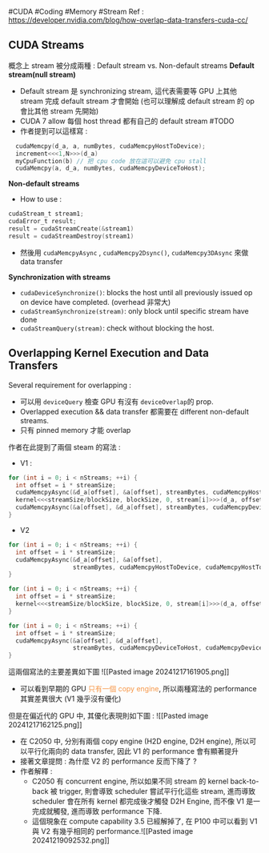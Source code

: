 #CUDA #Coding #Memory #Stream 
Ref : https://developer.nvidia.com/blog/how-overlap-data-transfers-cuda-cc/
## CUDA Streams
概念上 stream 被分成兩種 : Default stream vs. Non-default streams
**Default stream(null stream)**
- Default stream 是 synchronizing stream, 這代表需要等 GPU 上其他 stream 完成 default stream 才會開始 (也可以理解成 default stream 的 op 會比其他 stream 先開始)
- CUDA 7 allow 每個 host thread 都有自己的 default stream #TODO 
- 作者提到可以這樣寫 :
``` c
  cudaMemcpy(d_a, a, numBytes, cudaMemcpyHostToDevice);
  increment<<<1,N>>>(d_a)
  myCpuFunction(b) // 把 cpu code 放在這可以避免 cpu stall
  cudaMemcpy(a, d_a, numBytes, cudaMemcpyDeviceToHost);
```

**Non-default streams**
- How to use : 
``` c
cudaStream_t stream1;
cudaError_t result;
result = cudaStreamCreate(&stream1)
result = cudaStreamDestroy(stream1)
```
- 然後用 `cudaMemcpyAsync` , `cudaMemcpy2Dsync()`, `cudaMemcpy3DAsync` 來做 data transfer

**Synchronization with streams**
- `cudaDeviceSynchronize()`: blocks the host until all previously issued op on device have completed. (overhead 非常大)
- `cudaStreamSynchronize(stream)`: only block until specific stream have done
- `cudaStreamQuery(stream)`: check without blocking the host.
## Overlapping Kernel Execution and Data Transfers
Several requirement for overlapping :
- 可以用 `deviceQuery` 檢查 GPU 有沒有 `deviceOverlap`的 prop.
- Overlapped execution && data transfer 都需要在 different non-default streams.
- 只有 pinned memory 才能 overlap

作者在此提到了兩個 steam 的寫法 : 
- V1 : 
``` c
for (int i = 0; i < nStreams; ++i) {
  int offset = i * streamSize;
  cudaMemcpyAsync(&d_a[offset], &a[offset], streamBytes, cudaMemcpyHostToDevice, stream[i]);
  kernel<<<streamSize/blockSize, blockSize, 0, stream[i]>>>(d_a, offset);
  cudaMemcpyAsync(&a[offset], &d_a[offset], streamBytes, cudaMemcpyDeviceToHost, stream[i]);
}
```
- V2
```c
for (int i = 0; i < nStreams; ++i) {
  int offset = i * streamSize;
  cudaMemcpyAsync(&d_a[offset], &a[offset], 
                  streamBytes, cudaMemcpyHostToDevice, cudaMemcpyHostToDevice, stream[i]);
}

for (int i = 0; i < nStreams; ++i) {
  int offset = i * streamSize;
  kernel<<<streamSize/blockSize, blockSize, 0, stream[i]>>>(d_a, offset);
}

for (int i = 0; i < nStreams; ++i) {
  int offset = i * streamSize;
  cudaMemcpyAsync(&a[offset], &d_a[offset], 
                  streamBytes, cudaMemcpyDeviceToHost, cudaMemcpyDeviceToHost, stream[i]);
}
```

這兩個寫法的主要差異如下圖 ![[Pasted image 20241217161905.png]]
- 可以看到早期的 GPU <font color="#f79646">只有一個 copy engine</font>, 所以兩種寫法的 performance 其實差異很大 (V1 幾乎沒有優化)

但是在偏近代的 GPU 中, 其優化表現則如下圖 : ![[Pasted image 20241217162125.png]]
- 在 C2050 中, 分別有兩個 copy engine (H2D engine, D2H engine), 所以可以平行化兩向的 data transfer, 因此 V1 的 performance 會有顯著提升
- 接著文章提問 : 為什麼 V2 的 performance 反而下降了 ?
- 作者解釋 : 
	- C2050 有 concurrent engine, 所以如果不同 stream 的 kernel back-to-back 被 trigger, 則會導致 scheduler 嘗試平行化這些 stream, 進而導致 scheduler 會在所有 kernel 都完成後才觸發 D2H Engine, 而不像 V1 是一完成就觸發, 進而導致 performance 下降. 
	- 這個現象在 compute capability 3.5 已經解掉了, 在 P100 中可以看到 V1 與 V2 有幾乎相同的 performance.![[Pasted image 20241219092532.png]]